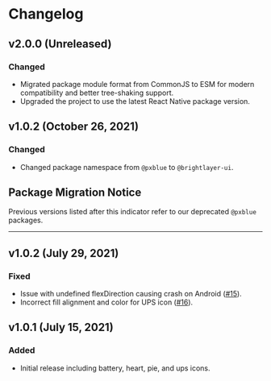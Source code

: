 # Changelog

## v2.0.0 (Unreleased)

### Changed

- Migrated package module format from CommonJS to ESM for modern compatibility and better tree-shaking support.
- Upgraded the project to use the latest React Native package version.

## v1.0.2 (October 26, 2021)

### Changed

-   Changed package namespace from `@pxblue` to `@brightlayer-ui`.

## Package Migration Notice

Previous versions listed after this indicator refer to our deprecated `@pxblue` packages.

---

## v1.0.2 (July 29, 2021)

### Fixed

-   Issue with undefined flexDirection causing crash on Android ([#15](https://github.com/etn-ccis/blui-progress-icons/issues/15)).
-   Incorrect fill alignment and color for UPS icon ([#16](https://github.com/etn-ccis/blui-progress-icons/issues/16)).

## v1.0.1 (July 15, 2021)

### Added

-   Initial release including battery, heart, pie, and ups icons.
